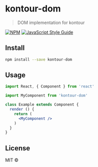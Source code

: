 # kontour-dom

> DOM implementation for kontour

[![NPM](https://img.shields.io/npm/v/kontour-dom.svg)](https://www.npmjs.com/package/kontour-dom) [![JavaScript Style Guide](https://img.shields.io/badge/code_style-standard-brightgreen.svg)](https://standardjs.com)

## Install

```bash
npm install --save kontour-dom
```

## Usage

```jsx
import React, { Component } from 'react'

import MyComponent from 'kontour-dom'

class Example extends Component {
  render () {
    return (
      <MyComponent />
    )
  }
}
```

## License

MIT © [](https://github.com/)
